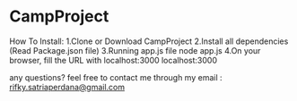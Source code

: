 # CampProject
How To Install:
1.Clone or Download CampProject
2.Install all dependencies (Read Package.json file)
3.Running app.js file
node app.js
4.On your browser, fill the URL with localhost:3000
localhost:3000

any questions?
feel free to contact me through my email : rifky.satriaperdana@gmail.com
